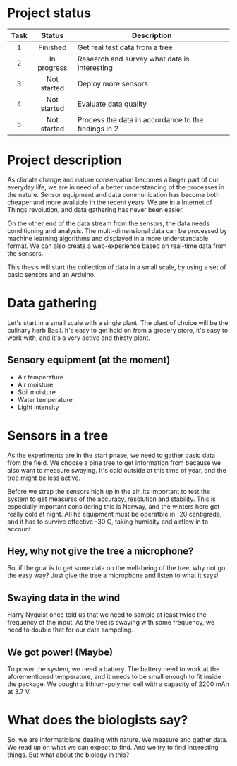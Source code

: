 # Project status
| Task | Status         | Description             |
| :--: |:--------------:| ------------------------|
| 1    | Finished       | Get real test data from a tree |
| 2    | In progress    | Research and survey what data is interesting |
| 3    | Not started    | Deploy more sensors |
| 4    | Not started    | Evaluate data quality | 
| 5    | Not started    | Process the data in accordance to the findings in 2 |

# Project description
As climate change and nature conservation becomes a larger part of our everyday life, we are in need of a better understanding of the processes in the nature. Sensor equipment and data communication has become both cheaper and more available in the recent years. We are in a Internet of Things revolution, and data gathering has never been easier.

On the other end of the data stream from the sensors, the data needs conditioning and analysis. The multi-dimensional data can be processed by machine learning algorithms and displayed in a more understandable format. We can also create a web-experience based on real-time data from the sensors.

This thesis will start the collection of data in a small scale, by using a set of basic sensors and an Arduino.  

# Data gathering 
Let's start in a small scale with a single plant.
The plant of choice will be the culinary herb Basil.
It's easy to get hold on from a grocery store, it's easy to work with, and it's a very active and thirsty plant.

## Sensory equipment (at the moment)
* Air temperature
* Air moisture
* Soil moisture
* Water temperature
* Light intensity

# Sensors in a tree
As the experiments are in the start phase, we need to gather basic data from the field. We choose a pine tree to get information from because we also want to measure swaying. It's cold outside at this time of year, and the tree might be less active.

Before we strap the sensors high up in the air, its important to test the system to get measures of the accuracy, resolution and stability. This is especially important considering this is Norway, and the winters here get really cold at night. All he equipment must be operatble in -20 centigrade, and it has to survive effective -30 C, taking humidity and airflow in to account. 

## Hey, why not give the tree a microphone?
So, if the goal is to get some data on the well-being of the tree, why not go the easy way? Just give the tree a microphone and listen to what it says! 

## Swaying data in the wind
Harry Nyquist once told us that we need to sample at least twice the frequency of the input. As the tree is swaying with some frequency, we need to double that for our data sampeling. 

## We got power! (Maybe)
To power the system, we need a battery. The battery need to work at the aforementioned temperature, and it needs to be small enough to fit inside the package. We bought a lithium-polymer cell with a capacity of 2200 mAh at 3.7 V.

# What does the biologists say? 
So, we are informaticians dealing with nature. We measure and gather data. We read up on what we can expect to find. And we try to find interesting things. But what about the biology in this? 


